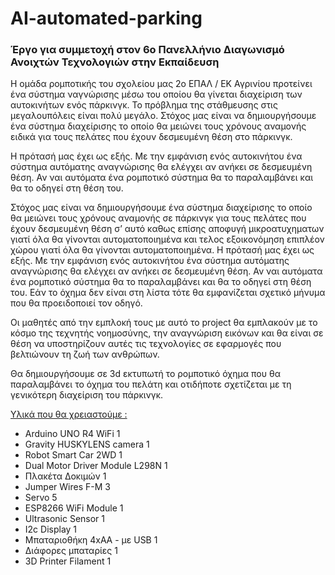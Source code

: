 # AI-automated-parking
<h3>Έργο για συμμετοχή στον 6ο Πανελλήνιο Διαγωνισμό Ανοιχτών Τεχνολογιών στην Εκπαίδευση </h3>

Η ομάδα ρομποτικής του σχολείου μας 2ο ΕΠΑΛ / ΕΚ Αγρινίου προτείνει ένα σύστημα ναγνώρισης μέσω του οποίου θα γίνεται διαχείριση των αυτοκινήτων ενός πάρκινγκ.
Το πρόβλημα της στάθμευσης στις μεγαλουπόλεις είναι πολύ μεγάλο. Στόχος μας είναι να δημιουργήσουμε ένα σύστημα διαχείρισης το οποίο θα μειώνει τους χρόνους αναμονής ειδικά για τους πελάτες που έχουν δεσμευμένη θέση στο πάρκινγκ.   
<p>
Η πρότασή μας έχει ως εξής. Με την εμφάνιση ενός αυτοκινήτου ένα σύστημα αυτόματης αναγνώρισης θα ελέγχει αν ανήκει σε δεσμευμένη θέση. Αν ναι αυτόματα ένα ρομποτικό σύστημα θα το παραλαμβάνει και θα το οδηγεί στη θέση του. 
<p>

Στόχος μας είναι να δημιουργήσουμε ένα σύστημα διαχείρισης το οποίο θα μειώνει τους χρόνους αναμονής σε πάρκινγκ για τους πελάτες που έχουν δεσμευμένη θέση σ’ αυτό καθως επίσης αποφυγή μικροατυχηματων γιατί όλα θα γίνονται αυτοματοποιημένα και τελος εξοικονόμηση επιπλέον χώρου γιατί όλα θα γίνονται αυτοματοποιημένα.
Η πρότασή μας έχει ως εξής. Με την εμφάνιση ενός αυτοκινήτου ένα σύστημα αυτόματης αναγνώρισης θα ελέγχει αν ανήκει σε δεσμευμένη θέση. Αν ναι αυτόματα ένα ρομποτικό σύστημα θα το παραλαμβάνει και θα το οδηγεί στη θέση του. Εάν το όχημα δεν είναι στη λίστα τότε θα εμφανίζεται σχετικό μήνυμα που θα προειδοποιεί τον οδηγό.
<p>

Οι μαθητές από την εμπλοκή τους με αυτό το project θα εμπλακούν με το κόσμο της τεχνητής νοημοσύνης, την αναγνώριση εικόνων και θα είναι σε θέση να υποστηρίζουν αυτές τις τεχνολογίες σε εφαρμογές που βελτιώνουν τη ζωή των ανθρώπων.
<p>

Θα δημιουργήσουμε σε 3d εκτυπωτή το ρομποτικό όχημα που θα παραλαμβάνει το όχημα του πελάτη και οτιδήποτε σχετίζεται με τη γενικότερη διαχείριση του πάρκινγκ.
<p>
 
<u>Υλικά που θα χρειαστούμε :</u>
<ul>
<li>Arduino UNO R4 WiFi	            1</li>
<li>Gravity HUSKYLENS camera	    1</li>
<li>Robot Smart Car 2WD	            1</li>
<li>Dual Motor Driver Module L298N  1</li>
<li>Πλακέτα Δοκιμών	            1</li>
<li>Jumper Wires F-M	            3</li>
<li>Servo                   	    5</li>
<li>ESP8266 WiFi Module	            1</li>
<li>Ultrasonic Sensor	            1</li>
<li>I2c Display	                    1</li>
<li>Μπαταριοθήκη 4xAΑ - με USB	    1</li>
<li>Διάφορες μπαταρίες 	            1</li>
<li>3D Printer Filament	            1</li>
</ul>

